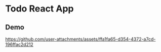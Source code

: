 # Todo React App

## Demo

https://github.com/user-attachments/assets/ffa1fa65-d354-4372-a7cd-196ffac2d212

